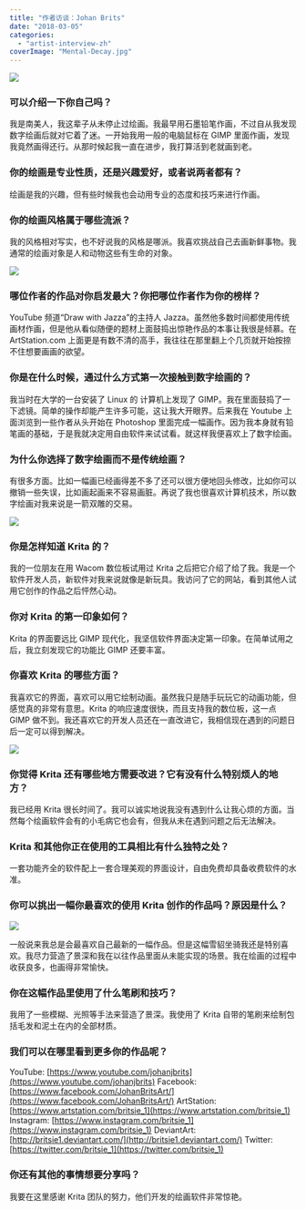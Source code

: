 ```yaml
---
title: "作者访谈：Johan Brits"
date: "2018-03-05"
categories: 
  - "artist-interview-zh"
coverImage: "Mental-Decay.jpg"
---
```


![](/images/posts/2018/Mental-Decay.jpg)

### 可以介绍一下你自己吗？

我是南美人，我这辈子从未停止过绘画。我最早用石墨铅笔作画，不过自从我发现数字绘画后就对它着了迷。一开始我用一般的电脑鼠标在 GIMP 里面作画，发现我竟然画得还行。从那时候起我一直在进步，我打算活到老就画到老。

### 你的绘画是专业性质，还是兴趣爱好，或者说两者都有？

绘画是我的兴趣，但有些时候我也会动用专业的态度和技巧来进行作画。

### 你的绘画风格属于哪些流派？

我的风格相对写实，也不好说我的风格是哪派。我喜欢挑战自己去画新鲜事物。我通常的绘画对象是人和动物这些有生命的对象。

![](/images/posts/2018/When-reference-comes-to-life.jpg)

### 哪位作者的作品对你启发最大？你把哪位作者作为你的榜样？

YouTube 频道“Draw with Jazza”的主持人 Jazza。虽然他多数时间都使用传统画材作画，但是他从看似随便的题材上面鼓捣出惊艳作品的本事让我很是倾慕。在 ArtStation.com 上面更是有数不清的高手，我往往在那里翻上个几页就开始按捺不住想要画画的欲望。

### 你是在什么时候，通过什么方式第一次接触到数字绘画的？

我当时在大学的一台安装了 Linux 的 计算机上发现了 GIMP。我在里面鼓捣了一下滤镜。简单的操作却能产生许多可能，这让我大开眼界。后来我在 Youtube 上面浏览到一些作者从头开始在 Photoshop 里面完成一幅画作。因为我本身就有铅笔画的基础，于是我就决定用自由软件来试试看。就这样我便喜欢上了数字绘画。

### 为什么你选择了数字绘画而不是传统绘画？

有很多方面。比如一幅画已经画得差不多了还可以很方便地回头修改，比如你可以撤销一些失误，比如画起画来不容易画脏。再说了我也很喜欢计算机技术，所以数字绘画对我来说是一箭双雕的交易。

![](/images/posts/2018/Angry-Elf.jpg)

### 你是怎样知道 Krita 的？

我的一位朋友在用 Wacom 数位板试用过 Krita 之后把它介绍了给了我。我是一个软件开发人员，新软件对我来说就像是新玩具。我访问了它的网站，看到其他人试用它创作的作品之后怦然心动。

### 你对 Krita 的第一印象如何？

Krita 的界面要远比 GIMP 现代化，我坚信软件界面决定第一印象。在简单试用之后，我立刻发现它的功能比 GIMP 还要丰富。

### 你喜欢 Krita 的哪些方面？

我喜欢它的界面，喜欢可以用它绘制动画。虽然我只是随手玩玩它的动画功能，但感觉真的非常有意思。Krita 的响应速度很快，而且支持我的数位板，这一点 GIMP 做不到。我还喜欢它的开发人员还在一直改进它，我相信现在遇到的问题日后一定可以得到解决。

![](/images/posts/2018/Dwarf.jpg)

### 你觉得 Krita 还有哪些地方需要改进？它有没有什么特别烦人的地方？

我已经用 Krita 很长时间了。我可以诚实地说我没有遇到什么让我心烦的方面。当然每个绘画软件会有的小毛病它也会有，但我从未在遇到问题之后无法解决。

### Krita 和其他你正在使用的工具相比有什么独特之处？

一套功能齐全的软件配上一套合理美观的界面设计，自由免费却具备收费软件的水准。

### 你可以挑出一幅你最喜欢的使用 Krita 创作的作品吗？原因是什么？

![](/images/posts/2018/Ferret-Mount.jpg)

一般说来我总是会最喜欢自己最新的一幅作品。但是这幅雪貂坐骑我还是特别喜欢。我尽力营造了景深和我在以往作品里面从未能实现的场景。我在绘画的过程中收获良多，也画得非常愉快。

### 你在这幅作品里使用了什么笔刷和技巧？

我用了一些模糊、光照等手法来营造了景深。我使用了 Krita 自带的笔刷来绘制包括毛发和泥土在内的全部材质。

### 我们可以在哪里看到更多你的作品呢？

YouTube: [https://www.youtube.com/johanjbrits](https://www.youtube.com/johanjbrits) Facebook: [https://www.facebook.com/JohanBritsArt/](https://www.facebook.com/JohanBritsArt/) ArtStation: [https://www.artstation.com/britsie_1](https://www.artstation.com/britsie_1) Instagram: [https://www.instagram.com/britsie_1](https://www.instagram.com/britsie_1) DeviantArt: [http://britsie1.deviantart.com/](http://britsie1.deviantart.com/) Twitter: [https://twitter.com/britsie_1](https://twitter.com/britsie_1)

### 你还有其他的事情想要分享吗？

我要在这里感谢 Krita 团队的努力，他们开发的绘画软件非常惊艳。
